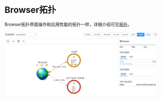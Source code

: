 # Browser拓扑<a name="apm_02_0028"></a>

Browser拓扑界面操作和应用性能的拓扑一样，详细介绍可见[拓扑](https://support.huaweicloud.com/usermanual-apm/apm_02_0007.html)。

![](figures/Browser拓扑.png)

